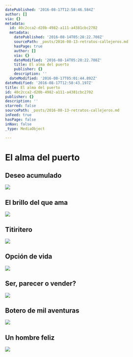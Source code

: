 ```yaml
---
datePublished: '2016-08-17T12:58:46.584Z'
author: []
via: {}
metadata:
  id: 40c2cca2-d20b-4982-a111-a4381cbc2702
  metadata:
    datePublished: '2016-08-14T05:28:22.708Z'
    sourcePath: _posts/2016-08-13-retratos-callejeros.md
    hasPage: true
    author: []
    via: {}
    dateModified: '2016-08-14T05:28:22.708Z'
    title: El alma del puerto
    publisher: {}
    description: ''
  dateModified: '2016-08-17T05:01:44.892Z'
dateModified: '2016-08-17T12:58:43.197Z'
title: El alma del puerto
id: 40c2cca2-d20b-4982-a111-a4381cbc2702
publisher: {}
description: ''
starred: false
sourcePath: _posts/2016-08-13-retratos-callejeros.md
inFeed: true
hasPage: false
inNav: false
_type: MediaObject

---
```

# El alma del puerto

## Deseo acumulado
![](https://the-grid-user-content.s3-us-west-2.amazonaws.com/47b974c8-bfd6-44eb-a31c-5297e858b1ca.jpg)

## El brillo del que ama
![](https://the-grid-user-content.s3-us-west-2.amazonaws.com/cf0d8271-51f7-4546-888d-42da27535c83.jpg)

## Titiritero
![](https://the-grid-user-content.s3-us-west-2.amazonaws.com/a7310c63-c47b-45a1-be24-610426804269.jpg)

## Opción de vida
![](https://the-grid-user-content.s3-us-west-2.amazonaws.com/e56805c0-1f4d-4564-87bf-566a47ec9919.jpg)

## Ser, parecer o vender?
![](https://the-grid-user-content.s3-us-west-2.amazonaws.com/392ff4e6-5948-4e2f-97c0-11dd761e8887.jpg)

## Botero de mil aventuras
![](https://the-grid-user-content.s3-us-west-2.amazonaws.com/b9c1592a-619e-49d4-82ff-b608beab335f.jpg)

## Un hombre feliz
![](https://the-grid-user-content.s3-us-west-2.amazonaws.com/a90a5228-7ab4-40a5-bab7-df5114cca3d2.jpg)